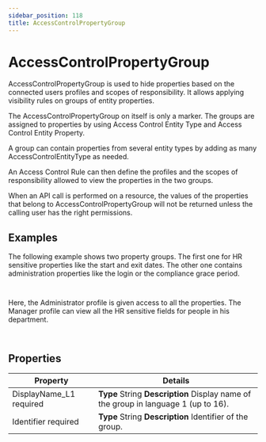 ```yaml
---
sidebar_position: 118
title: AccessControlPropertyGroup
---
```


# AccessControlPropertyGroup

AccessControlPropertyGroup is used to hide properties based on the connected users profiles and scopes of responsibility.
It allows applying visibility rules on groups of entity properties.

The AccessControlPropertyGroup on itself is only a marker. The groups are assigned to properties by using Access Control Entity Type and Access Control Entity Property.

A group can contain properties from several entity types by adding as many AccessControlEntityType as needed.

An Access Control Rule can then define the profiles and the scopes of responsibility allowed to view the properties in the two groups.

When an API call is performed on a resource, the values of the properties that belong to AccessControlPropertyGroup will not be returned unless the calling user has the right permissions.

## Examples

The following example shows two property groups. The first one for HR sensitive properties like the start and exit dates. The other one contains administration properties like the login or the compliance grace period.

```
              

```
Here, the Administrator profile is given access to all the properties. The Manager profile can view all the HR sensitive fields for people in his department.

```
          

```
## Properties

| Property | Details |
| --- | --- |
| DisplayName\_L1 required | **Type**  String  **Description** Display name of the group in language 1 (up to 16). |
| Identifier required | **Type**  String  **Description** Identifier of the group. |
